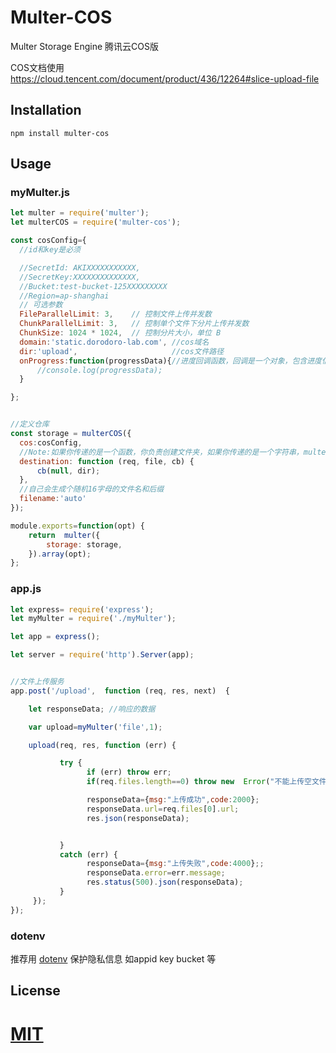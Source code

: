 # Multer-COS
 Multer Storage Engine 腾讯云COS版

COS文档使用
https://cloud.tencent.com/document/product/436/12264#slice-upload-file


## Installation

	npm install multer-cos

## Usage

### myMulter.js
```js
let multer = require('multer');
let multerCOS = require('multer-cos');

const cosConfig={
  //id和key是必须

  //SecretId: AKIXXXXXXXXXXX,
  //SecretKey:XXXXXXXXXXXXXX,
  //Bucket:test-bucket-125XXXXXXXXX
  //Region=ap-shanghai
  // 可选参数
  FileParallelLimit: 3,    // 控制文件上传并发数
  ChunkParallelLimit: 3,   // 控制单个文件下分片上传并发数
  ChunkSize: 1024 * 1024,  // 控制分片大小，单位 B
  domain:'static.dorodoro-lab.com', //cos域名
  dir:'upload',                     //cos文件路径
  onProgress:function(progressData){//进度回调函数，回调是一个对象，包含进度信息
      //console.log(progressData);
  }

};


//定义仓库
const storage = multerCOS({
  cos:cosConfig,
  //Note:如果你传递的是一个函数，你负责创建文件夹，如果你传递的是一个字符串，multer会自动创建 如果什么都不传 系统自己会生成tmp目录
  destination: function (req, file, cb) {
      cb(null, dir);
  },
  //自己会生成个随机16字母的文件名和后缀
  filename:'auto'
});

module.exports=function(opt) {
    return  multer({
        storage: storage,
    }).array(opt);
};
```
### app.js
```js
let express= require('express');
let myMulter = require('./myMulter');

let app = express();

let server = require('http').Server(app);


//文件上传服务
app.post('/upload',  function (req, res, next)  {

    let responseData; //响应的数据

    var upload=myMulter('file',1);

    upload(req, res, function (err) {

           try {
                 if (err) throw err;
                 if(req.files.length==0) throw new  Error("不能上传空文件");

                 responseData={msg:"上传成功",code:2000};
                 responseData.url=req.files[0].url;
                 res.json(responseData);


           }
           catch (err) {
                 responseData={msg:"上传失败",code:4000};;
                 responseData.error=err.message;
                 res.status(500).json(responseData);
           }
     });
});


```
 ### dotenv
 推荐用 [dotenv](https://www.npmjs.com/package/dotenv) 保护隐私信息 如appid key bucket 等


## License

[MIT](LICENSE)
=======
